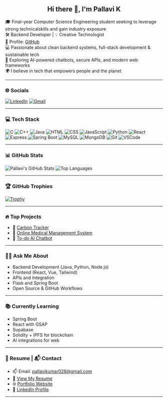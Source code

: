 <h2 align="center">Hi there 👋, I'm Pallavi K</h2>

🎓 Final-year Computer Science Engineering student seeking to leverage strong technicalskills and gain industry exposure   
🛠️ Backend Developer | 💡 Creative Technologist  
🔗 Profile: [GitHub](https://github.com/pallavi1828/)  
💻 Passionate about clean backend systems, full-stack development & sustainable tech  
🤖 Exploring AI-powered chatbots, secure APIs, and modern web frameworks  
🌍 I believe in tech that empowers people and the planet  

---

### 🌐 Socials

[![LinkedIn](https://img.shields.io/badge/LinkedIn-Connect-blue?style=for-the-badge&logo=linkedin)](https://www.linkedin.com/in/k-pallavi18/)
[![Gmail](https://img.shields.io/badge/Gmail-Email-red?style=for-the-badge&logo=gmail)](mailto:pallavikumar028@gmail.com)

---

### 💻 Tech Stack
![C](https://img.shields.io/badge/C-00599C?style=for-the-badge&logo=c&logoColor=white)
![C++](https://img.shields.io/badge/C++-00599C?style=for-the-badge&logo=c%2B%2B&logoColor=white)
![Java](https://img.shields.io/badge/Java-ED8B00?style=for-the-badge&logo=java&logoColor=white)
![HTML](https://img.shields.io/badge/HTML-E34F26?style=for-the-badge&logo=html5&logoColor=white)
![CSS](https://img.shields.io/badge/CSS-1572B6?style=for-the-badge&logo=css3&logoColor=white)
![JavaScript](https://img.shields.io/badge/JavaScript-F7DF1E?style=for-the-badge&logo=javascript&logoColor=black)
![Python](https://img.shields.io/badge/Python-3670A0?style=for-the-badge&logo=python&logoColor=white)
![React](https://img.shields.io/badge/React-20232A?style=for-the-badge&logo=react&logoColor=61DAFB)
![Express](https://img.shields.io/badge/Express-20232A?style=for-the-badge&logo=express&logoColor=61DAFB)
![Spring Boot](https://img.shields.io/badge/Spring_Boot-6DB33F?style=for-the-badge&logo=spring-boot&logoColor=white)
![MySQL](https://img.shields.io/badge/MySQL-00000F?style=for-the-badge&logo=mysql&logoColor=white)
![MongoDB](https://img.shields.io/badge/MongoDB-4EA94B?style=for-the-badge&logo=mongodb&logoColor=white)
![Git](https://img.shields.io/badge/Git-F05032?style=for-the-badge&logo=git&logoColor=white)
![VSCode](https://img.shields.io/badge/VS_Code-007ACC?style=for-the-badge&logo=visual-studio-code&logoColor=white)


---

### 📊 GitHub Stats

![Pallavi's GitHub Stats](https://github-readme-stats.vercel.app/api?username=pallavi1828&show_icons=true&theme=radical)
![Top Languages](https://github-readme-stats.vercel.app/api/top-langs/?username=pallavi1828&layout=compact&theme=radical)

---

### 🏆 GitHub Trophies

[![Trophy](https://github-profile-trophy.vercel.app/?username=pallavi1828&theme=radical)](https://github.com/ryo-ma/github-profile-trophy)

---

### 🔥 Top Projects

- 🚀 [Carbon Tracker](https://github.com/pallavi1828/carbontracker)
- 🧠 [Online Medical Management System](https://github.com/pallavi1828/Online-medical-management-system)
- 📝 [To-do AI Chatbot](https://github.com/pallavi1828/To-Do-List)

---

### 🙋‍♀️ Ask Me About

- Backend Development (Java, Python, Node.js)
- Frontend (React, Vue, Tailwind)
- APIs and Integration
- Flask and Spring Boot
- Open Source & GitHub Workflows

---

### 📚 Currently Learning

- Spring Boot
- React with GSAP
- Supabase
- Solidity + IPFS for blockchain
- AI integrations for web

---

### 📄 Resume | 📬 Contact

- 📫 Email: pallavikumar028@gmail.com  
- 🧾 [View My Resume](https://drive.google.com/file/d/1UIsldg_FyKorbi_IOabyt29UPr1NVvwM/view?usp=sharing)  
- 🌐 [Portfolio Website](https://68588aa7abe1d4cfa83dc357--jazzy-twilight-3b628f.netlify.app/)  
- 📝 [LinkedIn Profile](https://www.linkedin.com/in/k-pallavi18/)  

---

